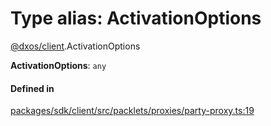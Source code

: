 # Type alias: ActivationOptions

[@dxos/client](../modules/dxos_client.md).ActivationOptions

 **ActivationOptions**: `any`

#### Defined in

[packages/sdk/client/src/packlets/proxies/party-proxy.ts:19](https://github.com/dxos/dxos/blob/main/packages/sdk/client/src/packlets/proxies/party-proxy.ts#L19)
